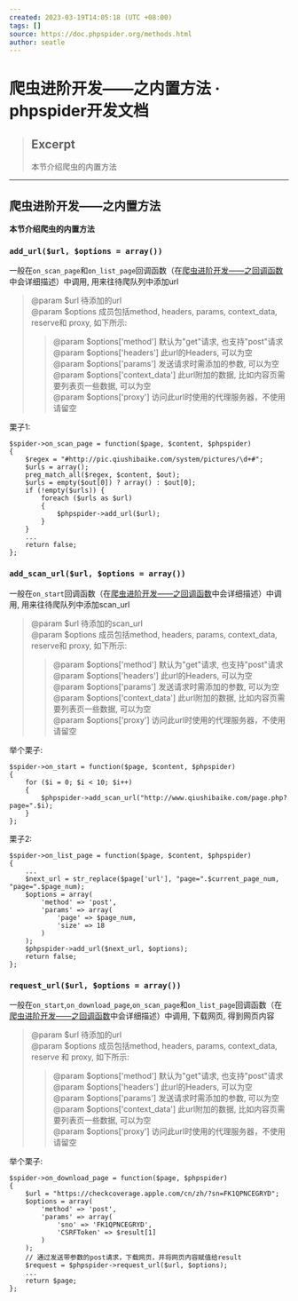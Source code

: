```yaml
---
created: 2023-03-19T14:05:18 (UTC +08:00)
tags: []
source: https://doc.phpspider.org/methods.html
author: seatle
---
```


# 爬虫进阶开发——之内置方法 · phpspider开发文档

> ## Excerpt
> 本节介绍爬虫的内置方法

---
## 爬虫进阶开发——之内置方法

**本节介绍爬虫的内置方法**

### `add_url($url, $options = array())`

一般在`on_scan_page`和`on_list_page`回调函数（在[爬虫进阶开发——之回调函数](https://doc.phpspider.org/callback.html)中会详细描述）中调用, 用来往待爬队列中添加url

> @param $url 待添加的url  
> @param $options 成员包括method, headers, params, context\_data, reserve和 proxy, 如下所示:
> 
> > @param $options\['method'\] 默认为"get"请求, 也支持"post"请求  
> > @param $options\['headers'\] 此url的Headers, 可以为空  
> > @param $options\['params'\] 发送请求时需添加的参数, 可以为空  
> > @param $options\['context\_data'\] 此url附加的数据, 比如内容页需要列表页一些数据, 可以为空  
> > @param $options\['proxy'\] 访问此url时使用的代理服务器，不使用请留空

栗子1:

```
$spider->on_scan_page = function($page, $content, $phpspider) 
{
    $regex = "#http://pic.qiushibaike.com/system/pictures/\d+#";
    $urls = array();
    preg_match_all($regex, $content, $out);
    $urls = empty($out[0]) ? array() : $out[0];
    if (!empty($urls)) {
        foreach ($urls as $url) 
        {
            $phpspider->add_url($url);
        }
    }
    ...
    return false;
};
```

### `add_scan_url($url, $options = array())`

一般在`on_start`回调函数（在[爬虫进阶开发——之回调函数](https://doc.phpspider.org/callback.html)中会详细描述）中调用, 用来往待爬队列中添加scan\_url

> @param $url 待添加的scan\_url  
> @param $options 成员包括method, headers, params, context\_data, reserve和 proxy, 如下所示:
> 
> > @param $options\['method'\] 默认为"get"请求, 也支持"post"请求  
> > @param $options\['headers'\] 此url的Headers, 可以为空  
> > @param $options\['params'\] 发送请求时需添加的参数, 可以为空  
> > @param $options\['context\_data'\] 此url附加的数据, 比如内容页需要列表页一些数据, 可以为空  
> > @param $options\['proxy'\] 访问此url时使用的代理服务器，不使用请留空

举个栗子:

```
$spider->on_start = function($page, $content, $phpspider) 
{
    for ($i = 0; $i < 10; $i++) 
    {
        $phpspider->add_scan_url("http://www.qiushibaike.com/page.php?page=".$i);
    }
};
```

栗子2:

```
$spider->on_list_page = function($page, $content, $phpspider) 
{
    ...
    $next_url = str_replace($page['url'], "page=".$current_page_num, "page=".$page_num);
    $options = array(
        'method' => 'post',
        'params' => array(
            'page' => $page_num,
            'size' => 18
        )
    );
    $phpspider->add_url($next_url, $options);
    return false;
};
```

### `request_url($url, $options = array())`

一般在`on_start`,`on_download_page`,`on_scan_page`和`on_list_page`回调函数（在[爬虫进阶开发——之回调函数](https://doc.phpspider.org/callback.html)中会详细描述）中调用, 下载网页, 得到网页内容

> @param $url 待添加的url  
> @param $options 成员包括method, headers, params, context\_data, reserve 和 proxy, 如下所示:
> 
> > @param $options\['method'\] 默认为"get"请求, 也支持"post"请求  
> > @param $options\['headers'\] 此url的Headers, 可以为空  
> > @param $options\['params'\] 发送请求时需添加的参数, 可以为空  
> > @param $options\['context\_data'\] 此url附加的数据, 比如内容页需要列表页一些数据, 可以为空  
> > @param $options\['proxy'\] 访问此url时使用的代理服务器，不使用请留空

举个栗子:

```
$spider->on_download_page = function($page, $phpspider) 
{
    $url = "https://checkcoverage.apple.com/cn/zh/?sn=FK1QPNCEGRYD";
    $options = array(
        'method' => 'post',
        'params' => array(
            'sno' => 'FK1QPNCEGRYD',
            'CSRFToken' => $result[1]
        )
    );
    // 通过发送带参数的post请求，下载网页，并将网页内容赋值给result
    $request = $phpspider->request_url($url, $options);
    ...
    return $page;
};
```
